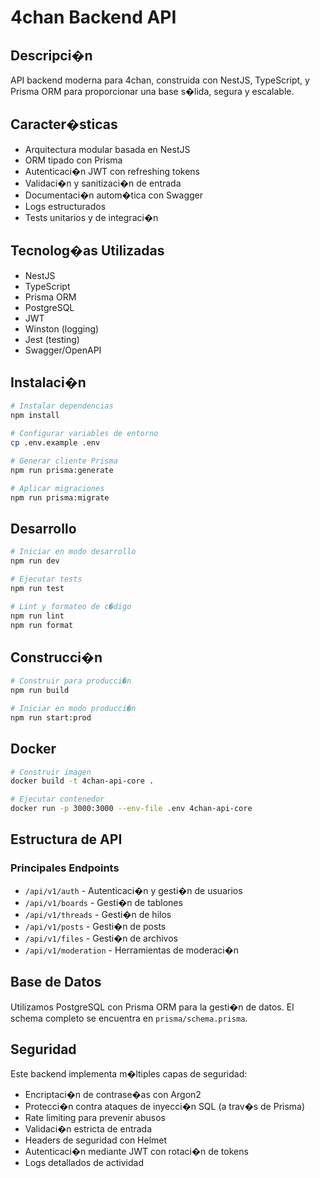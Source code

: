 # 4chan Backend API

## Descripci�n

API backend moderna para 4chan, construida con NestJS, TypeScript, y Prisma ORM para proporcionar una base s�lida, segura y escalable.

## Caracter�sticas

- Arquitectura modular basada en NestJS
- ORM tipado con Prisma
- Autenticaci�n JWT con refreshing tokens
- Validaci�n y sanitizaci�n de entrada
- Documentaci�n autom�tica con Swagger
- Logs estructurados
- Tests unitarios y de integraci�n

## Tecnolog�as Utilizadas

- NestJS
- TypeScript
- Prisma ORM
- PostgreSQL
- JWT
- Winston (logging)
- Jest (testing)
- Swagger/OpenAPI

## Instalaci�n

```bash
# Instalar dependencias
npm install

# Configurar variables de entorno
cp .env.example .env

# Generar cliente Prisma
npm run prisma:generate

# Aplicar migraciones
npm run prisma:migrate
```

## Desarrollo

```bash
# Iniciar en modo desarrollo
npm run dev

# Ejecutar tests
npm run test

# Lint y formateo de c�digo
npm run lint
npm run format
```

## Construcci�n

```bash
# Construir para producci�n
npm run build

# Iniciar en modo producci�n
npm run start:prod
```

## Docker

```bash
# Construir imagen
docker build -t 4chan-api-core .

# Ejecutar contenedor
docker run -p 3000:3000 --env-file .env 4chan-api-core
```

## Estructura de API

### Principales Endpoints

- `/api/v1/auth` - Autenticaci�n y gesti�n de usuarios
- `/api/v1/boards` - Gesti�n de tablones
- `/api/v1/threads` - Gesti�n de hilos
- `/api/v1/posts` - Gesti�n de posts
- `/api/v1/files` - Gesti�n de archivos
- `/api/v1/moderation` - Herramientas de moderaci�n

## Base de Datos

Utilizamos PostgreSQL con Prisma ORM para la gesti�n de datos. El schema completo se encuentra en `prisma/schema.prisma`.

## Seguridad

Este backend implementa m�ltiples capas de seguridad:

- Encriptaci�n de contrase�as con Argon2
- Protecci�n contra ataques de inyecci�n SQL (a trav�s de Prisma)
- Rate limiting para prevenir abusos
- Validaci�n estricta de entrada
- Headers de seguridad con Helmet
- Autenticaci�n mediante JWT con rotaci�n de tokens
- Logs detallados de actividad